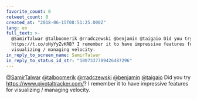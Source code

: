 ```yaml
---
favorite_count: 0
retweet_count: 0
created_at: "2018-06-15T08:51:25.000Z"
lang: en
full_text: >-
  @SamirTalwar @talboomerik @rradczewski @benjamin @taigaio Did you try
  https://t.co/oHyYyZvKRB? I remember it to have impressive features for
  visualizing / managing velocity.
in_reply_to_screen_name: SamirTalwar
in_reply_to_status_id_str: "1007337789426487296"
---
```


[@SamirTalwar](https://twitter.com/SamirTalwar)
[@talboomerik](https://twitter.com/talboomerik)
[@rradczewski](https://twitter.com/rradczewski)
[@benjamin](https://twitter.com/benjamin)
[@taigaio](https://twitter.com/taigaio) Did you try
<https://www.pivotaltracker.com/>? I remember it to have impressive features for
visualizing / managing velocity.
